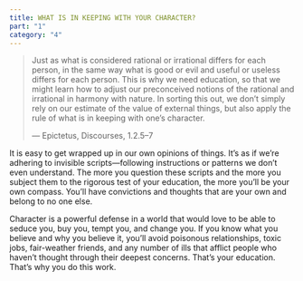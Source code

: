 ```yaml
---
title: WHAT IS IN KEEPING WITH YOUR CHARACTER?
part: "1"
category: "4"
---
```


> Just as what is considered rational or irrational differs for each person, in the same way what is good or evil and useful or useless differs for each person. This is why we need education, so that we might learn how to adjust our preconceived notions of the rational and irrational in harmony with nature. In sorting this out, we don’t simply rely on our estimate of the value of external things, but also apply the rule of what is in keeping with one’s character.
>
> — Epictetus, Discourses, 1.2.5–7

It is easy to get wrapped up in our own opinions of things. It’s as if we’re adhering to invisible scripts—following instructions or patterns we don’t even understand. The more you question these scripts and the more you subject them to the rigorous test of your education, the more you’ll be your own compass. You’ll have convictions and thoughts that are your own and belong to no one else.

Character is a powerful defense in a world that would love to be able to seduce you, buy you, tempt you, and change you. If you know what you believe and why you believe it, you’ll avoid poisonous relationships, toxic jobs, fair-weather friends, and any number of ills that afflict people who haven’t thought through their deepest concerns. That’s your education. That’s why you do this work.
